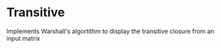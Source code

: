 # Transitive
Implements Warshall's algortithm to display the transitive closure from an input matrix
